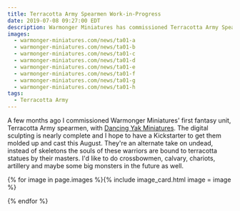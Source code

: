 ```yaml
---
title: Terracotta Army Spearmen Work-in-Progress
date: 2019-07-08 09:27:00 EDT
description: Warmonger Miniatures has commissioned Terracotta Army Spearmen.
images:
  - warmonger-miniatures.com/news/ta01-a
  - warmonger-miniatures.com/news/ta01-b
  - warmonger-miniatures.com/news/ta01-c
  - warmonger-miniatures.com/news/ta01-d
  - warmonger-miniatures.com/news/ta01-e
  - warmonger-miniatures.com/news/ta01-f
  - warmonger-miniatures.com/news/ta01-g
  - warmonger-miniatures.com/news/ta01-h
tags:
  - Terracotta Army
---
```

A few months ago I commissioned Warmonger Miniatures' first fantasy unit, Terracotta Army spearmen, with [Dancing Yak Miniatures](https://www.dancingyakminiatures.com/). The digital sculpting is nearly complete and I hope to have a Kickstarter to get them molded up and cast this August. They're an alternate take on undead, instead of skeletons the souls of these warriors are bound to terracotta statues by their masters. I'd like to do crossbowmen, calvary, chariots, artillery and maybe some big monsters in the future as well.

{% for image in page.images %}{% include image_card.html image = image %}

{% endfor %}